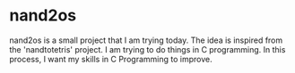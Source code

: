 nand2os
=======

nand2os is a small project that I am trying today. The idea is inspired from the 'nandtotetris' project. I am trying to do things in C programming. In this process, I want my skills in C Programming to improve.
